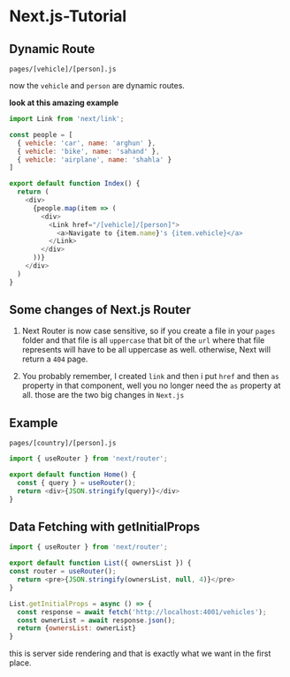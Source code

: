# Next.js-Tutorial

## Dynamic Route

`pages/[vehicle]/[person].js`

now the `vehicle` and `person` are dynamic routes.

**look at this amazing example**

```js
import Link from 'next/link';

const people = [
  { vehicle: 'car', name: 'arghun' },
  { vehicle: 'bike', name: 'sahand' },
  { vehicle: 'airplane', name: 'shahla' }
]

export default function Index() {
  return (
    <div>
      {people.map(item => (
        <div>
          <Link href="/[vehicle]/[person]">
            <a>Navigate to {item.name}'s {item.vehicle}</a>
          </Link>
        </div>
      ))}
    </div>
  )
}
```


## Some changes of Next.js Router

1. Next Router is now case sensitive, so if you create a file in your `pages` folder and that file is all `uppercase` that bit of the `url` where that file represents will have to be all uppercase as well. otherwise, Next will return a `404` page.

2. You probably remember, I created `link` and then i put `href` and then `as` property in that component, well you no longer need the `as` property at all. those are the two big changes in `Next.js`


## Example

`pages/[country]/[person].js`

```js
import { useRouter } from 'next/router';

export default function Home() {
  const { query } = useRouter();
  return <div>{JSON.stringify(query)}</div>
}
```


## Data Fetching with getInitialProps

```js
import { useRouter } from 'next/router';

export default function List({ ownersList }) {
const router = useRouter();
  return <pre>{JSON.stringify(ownersList, null, 4)}</pre>
}

List.getInitialProps = async () => {
  const response = await fetch('http://localhost:4001/vehicles');
  const ownerList = await response.json();
  return {ownersList: ownerList}
}
```

this is server side rendering and that is exactly what we want in the first place.
